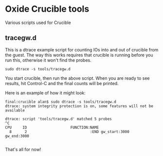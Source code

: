 # Oxide Crucible tools

Various scripts used for Crucible

## tracegw.d
This is a dtrace example script for counting IOs into and out of
crucible from the guest.  The way this works requires that crucible is
running before you run this, otherwise it won't find the probes.
```
sudo dtrace -s tools/tracegw.d
```

You start crucible, then run the above script.  When you are ready to see
results, hit Control-C and the final counts will be printed.

Here is an example of how it might look:
```
final:crucible alan$ sudo dtrace -s tools/tracegw.d
dtrace: system integrity protection is on, some features will not be available

dtrace: script 'tools/tracegw.d' matched 5 probes
^C
CPU     ID                    FUNCTION:NAME
  8      2                             :END gw_start:3000   gw_end:3000


```
That's all for now!
